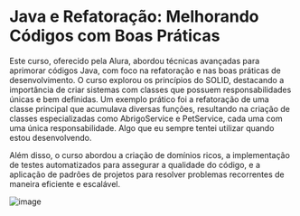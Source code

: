 # Java e Refatoração: Melhorando Códigos com Boas Práticas

Este curso, oferecido pela Alura, abordou técnicas avançadas para aprimorar códigos Java, com foco na refatoração e nas boas práticas de desenvolvimento. O curso explorou os princípios do SOLID, destacando a importância de criar sistemas com classes que possuem responsabilidades únicas e bem definidas. Um exemplo prático foi a refatoração de uma classe principal que acumulava diversas funções, resultando na criação de classes especializadas como AbrigoService e PetService, cada uma com uma única responsabilidade. Algo que eu sempre tentei utilizar quando estou desenvolvendo.

Além disso, o curso abordou a criação de domínios ricos, a implementação de testes automatizados para assegurar a qualidade do código, e a aplicação de padrões de projetos para resolver problemas recorrentes de maneira eficiente e escalável.

![image](https://github.com/user-attachments/assets/a874e7b1-aaf1-4c8d-a054-146cb9b425f8)
